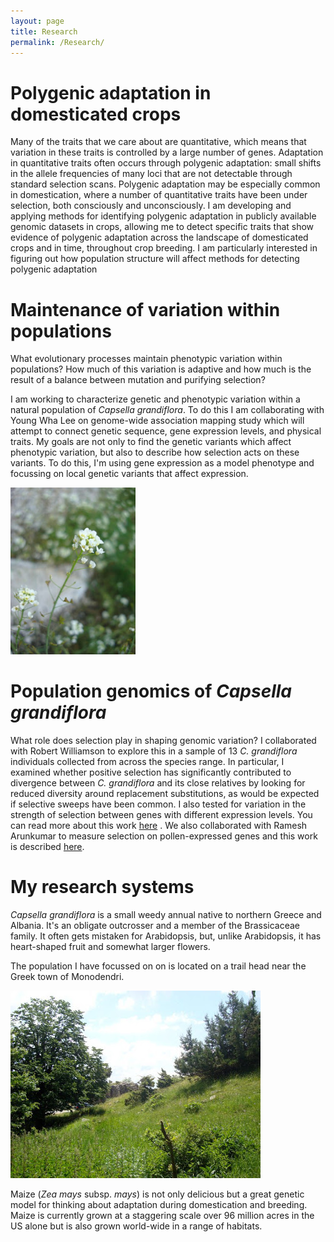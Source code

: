 ```yaml
---
layout: page
title: Research
permalink: /Research/
---
```


# Polygenic adaptation in domesticated crops
Many of the traits that we care about are quantitative, which means that variation in these traits is controlled by a large number of genes. Adaptation in quantitative traits often occurs through polygenic adaptation: small shifts in the allele frequencies of many loci that are not detectable through standard selection scans. Polygenic adaptation may be especially common in domestication, where a number of quantitative traits have been under selection, both consciously and unconsciously. I am developing and applying methods for identifying polygenic adaptation in publicly available genomic datasets in crops, allowing me to detect specific traits that show evidence of polygenic adaptation across the landscape of domesticated crops and in time, throughout crop breeding. I am particularly interested in figuring out how population structure will affect methods for detecting polygenic adaptation  

# Maintenance of variation within populations

What evolutionary processes maintain phenotypic variation within populations? How much of this variation is adaptive and how much is the result of a balance between mutation and purifying selection?

I am working to characterize genetic and phenotypic variation within a natural population of *Capsella grandiflora*. To do this I am collaborating with Young Wha Lee on genome-wide association mapping study which will attempt to connect genetic sequence, gene expression levels, and physical traits. My goals are not only to find the genetic variants which affect phenotypic variation, but also to describe how selection acts on these variants. To do this, I'm using gene expression as a model phenotype and focussing on local genetic variants that affect expression.

<div style="float: center; padding-right: 15px">
    <a href="http://emjosephs.github.io/img/grandiflora.jpg"><img src="/img/grandiflora.jpg" title="Capsella grandiflora" width="200" border="0" onClick="_gaq.push(['_trackEvent', 'IMGs', 'Image', 'grandiflora']);"></a>
</div>



# Population genomics of *Capsella grandiflora*

What role does selection play in shaping genomic variation? I collaborated with Robert Williamson to explore this in a sample of 13 *C. grandiflora* individuals collected from across the species range. In particular, I examined whether positive selection has significantly contributed to divergence between *C. grandiflora* and its close relatives by looking for reduced diversity around replacement substitutions, as would be expected if selective sweeps have been common. I also tested for variation in the strength of selection between genes with different expression levels. You can read more about this work [here](http://journals.plos.org/plosgenetics/article?id=10.1371/journal.pgen.1004622) . We also collaborated with Ramesh Arunkumar to measure selection on pollen-expressed genes and this work is described [here](http://mbe.oxfordjournals.org/cgi/pmidlookup?view=long&pmid=23997108).


# My research systems

*Capsella grandiflora* is a small weedy annual native to northern Greece and Albania. It's an obligate outcrosser and a member of the Brassicaceae family. It often gets mistaken for Arabidopsis, but, unlike Arabidopsis, it has heart-shaped fruit and somewhat larger flowers.

The population I have focussed on on is located on a trail head near the Greek town of Monodendri.

<div style="float: center; padding-right: 15px">
    <a href="http://emjosephs.github.io/img/esp.jpg"><img src="/img/esp.jpg" alt="Population ESP" title="Study Population" width="400" border="0" onClick="_gaq.push(['_trackEvent', 'IMGs', 'Image', 'esp']);"></a>
</div>

Maize (*Zea mays* subsp. *mays*) is not only delicious but a great genetic model for thinking about adaptation during domestication and breeding. Maize is currently grown at a staggering scale over 96 million acres in the US alone but is also grown world-wide in a range of habitats.

